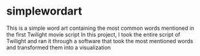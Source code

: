 # simplewordart
This is a simple word art containing the most common words mentioned in the first Twilight movie script
In this project, I took the entire script of Twilight and ran it through a software that took the most mentioned words and transformed them into a visualization

